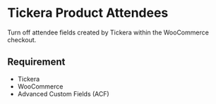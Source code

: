 # Tickera Product Attendees

Turn off attendee fields created by Tickera within the WooCommerce checkout.

## Requirement
- Tickera
- WooCommerce
- Advanced Custom Fields (ACF)